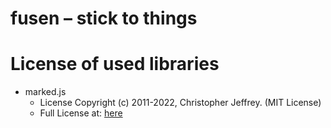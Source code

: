 # fusen – stick to things


# License of used libraries

- marked.js
  - License
    Copyright (c) 2011-2022, Christopher Jeffrey. (MIT License)
  - Full License at: [here](/libs/marked.LICENSE)